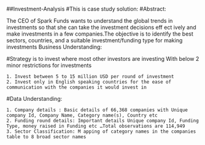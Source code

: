 ##Investment-Analysis
#This is case study solution:
#Abstract:

The CEO of Spark Funds wants to understand the global trends in investments so that she can take the investment decisions eff ect ively and make investments in a few companies.The objective is to identify the best sectors, countries, and a suitable investment/funding type for making investments
Business Understanding:

#Strategy is to invest where most other investors are investing With below 2 minor restrictions for investments

    1. Invest between 5 to 15 million USD per round of investment
    2. Invest only in English speaking countries for the ease of communication with the companies it would invest in

#Data Understanding:

    1. Company details : Basic details of 66,368 companies with Unique company Id, Company Name, Category name(s), Country etc
    2. Funding round details: Important details Unique company Id, Funding Type, money raised in Funding etc …Total observations are 114,949
    3. Sector Classification: M apping of category names in the companies table to 8 broad sector names

